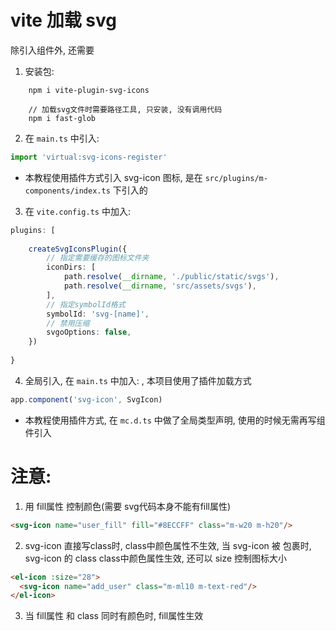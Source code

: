 # vite 加载 svg

除引入组件外, 还需要

1. 安装包:

```npm
    npm i vite-plugin-svg-icons
    
    // 加载svg文件时需要路径工具, 只安装, 没有调用代码
    npm i fast-glob
```

2. 在 `main.ts` 中引入:

```ts
import 'virtual:svg-icons-register'
```
- 本教程使用插件方式引入 svg-icon 图标, 是在 `src/plugins/m-components/index.ts` 下引入的

3. 在 `vite.config.ts` 中加入:

```ts
plugins: [
    
    createSvgIconsPlugin({
        // 指定需要缓存的图标文件夹
        iconDirs: [
            path.resolve(__dirname, './public/static/svgs'),
            path.resolve(__dirname, 'src/assets/svgs'),
        ],
        // 指定symbolId格式
        symbolId: 'svg-[name]',
        // 禁用压缩
        svgoOptions: false,
    })
        
}
```

4. 全局引入, 在 `main.ts` 中加入: , 本项目使用了插件加载方式
```ts
app.component('svg-icon', SvgIcon)
```
- 本教程使用插件方式, 在 `mc.d.ts` 中做了全局类型声明, 使用的时候无需再写组件引入

# 注意:

1. 用 fill属性 控制颜色(需要 svg代码本身不能有fill属性)
```html
<svg-icon name="user_fill" fill="#8ECCFF" class="m-w20 m-h20"/>
```

2. svg-icon 直接写class时, class中颜色属性不生效, 当 svg-icon 被 <el-icon></el-icon> 包裹时, svg-icon 的 class class中颜色属性生效, 还可以 size 控制图标大小
```html
<el-icon :size="28">
  <svg-icon name="add_user" class="m-ml10 m-text-red"/>
</el-icon>
```

3. 当 fill属性 和 class 同时有颜色时, fill属性生效